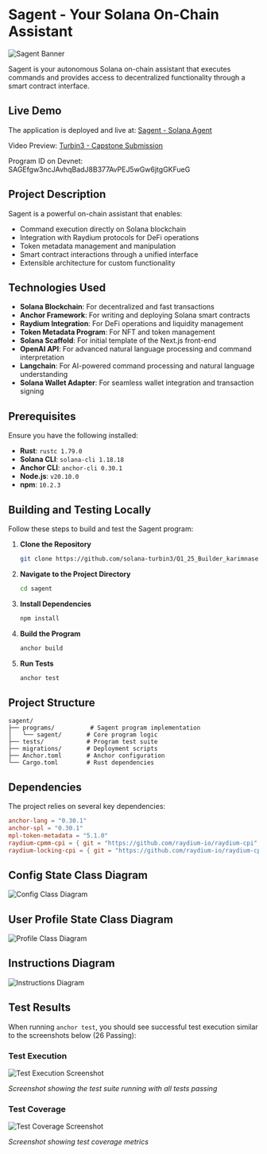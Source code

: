 # Sagent - Your Solana On-Chain Assistant

![Sagent Banner](./banner.png)

Sagent is your autonomous Solana on-chain assistant that executes commands and provides access to decentralized functionality through a smart contract interface.


## Live Demo

The application is deployed and live at: [Sagent - Solana Agent](https://sagent.vercel.app/)

Video Preview: [Turbin3 - Capstone Submission]((https://x.com/solanaturbine/status/1902038708586738084))

Program ID on Devnet: SAGEfgw3ncJAvhqBadJ8B377AvPEJ5wGw6jtgGKFueG

## Project Description

Sagent is a powerful on-chain assistant that enables:
- Command execution directly on Solana blockchain
- Integration with Raydium protocols for DeFi operations
- Token metadata management and manipulation
- Smart contract interactions through a unified interface
- Extensible architecture for custom functionality

## Technologies Used

- **Solana Blockchain**: For decentralized and fast transactions
- **Anchor Framework**: For writing and deploying Solana smart contracts
- **Raydium Integration**: For DeFi operations and liquidity management
- **Token Metadata Program**: For NFT and token management
- **Solana Scaffold**: For initial template of the Next.js front-end
- **OpenAI API**: For advanced natural language processing and command interpretation
- **Langchain**: For AI-powered command processing and natural language understanding
- **Solana Wallet Adapter**: For seamless wallet integration and transaction signing

## Prerequisites

Ensure you have the following installed:

- **Rust**: `rustc 1.79.0`
- **Solana CLI**: `solana-cli 1.18.18`
- **Anchor CLI**: `anchor-cli 0.30.1`
- **Node.js**: `v20.10.0`
- **npm**: `10.2.3`

## Building and Testing Locally

Follow these steps to build and test the Sagent program:

1. **Clone the Repository**
   ```bash
   git clone https://github.com/solana-turbin3/Q1_25_Builder_karimnasereddin/tree/main/capstone/sagent
   ```

2. **Navigate to the Project Directory**
   ```bash
   cd sagent
   ```

3. **Install Dependencies**
   ```bash
   npm install
   ```

4. **Build the Program**
   ```bash
   anchor build
   ```

5. **Run Tests**
   ```bash
   anchor test
   ```

## Project Structure

```
sagent/
├── programs/          # Sagent program implementation
│   └── sagent/       # Core program logic
├── tests/            # Program test suite
├── migrations/       # Deployment scripts
├── Anchor.toml       # Anchor configuration
└── Cargo.toml        # Rust dependencies
```

## Dependencies

The project relies on several key dependencies:
```toml
anchor-lang = "0.30.1"
anchor-spl = "0.30.1"
mpl-token-metadata = "5.1.0"
raydium-cpmm-cpi = { git = "https://github.com/raydium-io/raydium-cpi", branch = "anchor-0.30.1" }
raydium-locking-cpi = { git = "https://github.com/raydium-io/raydium-cpi", branch = "anchor-0.30.1" }
```

## Config State Class Diagram
![Config Class Diagram](./config_state.png)

## User Profile State Class Diagram
![Profile Class Diagram](./profile_state.png)

## Instructions Diagram
![Instructions Diagram](./instructions.png)


## Test Results

When running `anchor test`, you should see successful test execution similar to the screenshots below (26 Passing):

### Test Execution
![Test Execution Screenshot](./test-execution.png)

*Screenshot showing the test suite running with all tests passing*

### Test Coverage
![Test Coverage Screenshot](./test-coverage.png)

*Screenshot showing test coverage metrics*


